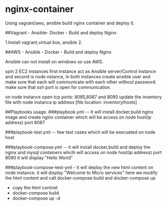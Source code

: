 # nginx-container
Using vagrant/aws, ansible  build nginx container and deploy it.

##Vagrant - Ansible- Docker - Build and deploy Nginx

1.Install vagrant,virtual box, ansible
2.




##AWS - Ansible - Docker - Build and deploy Nginx

Ansible can not install on windows so use AWS.

spin 2 EC2 instances first instance act as Ansible server/Control instance and second is node nstance,
In both instances create ansible user and make sure that each will communicate with each other without password.
make sure that ssh port is open for communication. 

on node instance open tcp ports: 8085,8087 and 8090
update the inventory file with node instance ip address [file location: inventory/hosts]

##Playbooks usage.
###playbook.yml -- It will install docker,build nginx image and create nginx container which will be access on node host(ip address) port 8087

###playbook-test.yml -- few test cases which will be execuated on node host

###playbook-compose.yml -- it will install docker,build and deploy the nginx and mysql containers whcih will access on node host(ip address) port 8090
it will display "Hello World"

###playbook-compose-test-yml - it will deploy the new html content on node instance.
it will display "Welcome to Micro services" 
here we modify the html content and call docker-compose build and docker-compose up

 - copy the html contnet
 - docker-compose build
 - docker-compose up -d





